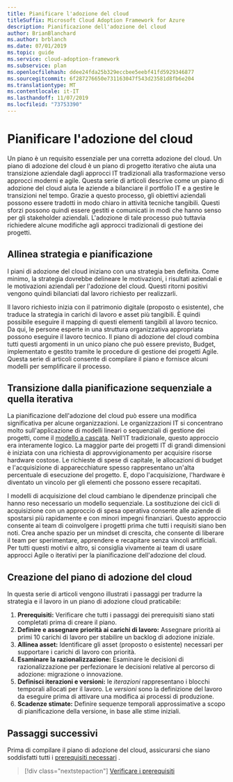 ```yaml
---
title: Pianificare l'adozione del cloud
titleSuffix: Microsoft Cloud Adoption Framework for Azure
description: Pianificazione dell'adozione del cloud
author: BrianBlanchard
ms.author: brblanch
ms.date: 07/01/2019
ms.topic: guide
ms.service: cloud-adoption-framework
ms.subservice: plan
ms.openlocfilehash: ddee24fda25b329eccbee5eebf41fd5929346877
ms.sourcegitcommit: 6f287276650e731163047f543d23581d8fb6e204
ms.translationtype: MT
ms.contentlocale: it-IT
ms.lasthandoff: 11/07/2019
ms.locfileid: "73753390"
---
```

# <a name="plan-for-cloud-adoption"></a>Pianificare l'adozione del cloud

Un piano è un requisito essenziale per una corretta adozione del cloud. Un piano di adozione del cloud è un piano di progetto iterativo che aiuta una transizione aziendale dagli approcci IT tradizionali alla trasformazione verso approcci moderni e agile. Questa serie di articoli descrive come un piano di adozione del cloud aiuta le aziende a bilanciare il portfolio IT e a gestire le transizioni nel tempo. Grazie a questo processo, gli obiettivi aziendali possono essere tradotti in modo chiaro in attività tecniche tangibili. Questi sforzi possono quindi essere gestiti e comunicati in modi che hanno senso per gli stakeholder aziendali. L'adozione di tale processo può tuttavia richiedere alcune modifiche agli approcci tradizionali di gestione dei progetti.

## <a name="align-strategy-and-planning"></a>Allinea strategia e pianificazione

I piani di adozione del cloud iniziano con una strategia ben definita. Come minimo, la strategia dovrebbe delineare le motivazioni, i risultati aziendali e le motivazioni aziendali per l'adozione del cloud. Questi ritorni positivi vengono quindi bilanciati dal lavoro richiesto per realizzarli.

Il lavoro richiesto inizia con il patrimonio digitale (proposto o esistente), che traduce la strategia in carichi di lavoro e asset più tangibili. È quindi possibile eseguire il mapping di questi elementi tangibili al lavoro tecnico. Da qui, le persone esperte in una struttura organizzativa appropriata possono eseguire il lavoro tecnico. Il piano di adozione del cloud combina tutti questi argomenti in un unico piano che può essere previsto, Budget, implementato e gestito tramite le procedure di gestione dei progetti Agile. Questa serie di articoli consente di compilare il piano e fornisce alcuni modelli per semplificare il processo.

## <a name="transition-from-sequential-to-iterative-planning"></a>Transizione dalla pianificazione sequenziale a quella iterativa

La pianificazione dell'adozione del cloud può essere una modifica significativa per alcune organizzazioni. Le organizzazioni IT si concentrano molto sull'applicazione di modelli lineari o sequenziali di gestione dei progetti, come il [modello a cascata](https://wikipedia.org/wiki/Waterfall_model). Nell'IT tradizionale, questo approccio era interamente logico. La maggior parte dei progetti IT di grandi dimensioni è iniziata con una richiesta di approvvigionamento per acquisire risorse hardware costose. Le richieste di spese di capitale, le allocazioni di budget e l'acquisizione di apparecchiature spesso rappresentano un'alta percentuale di esecuzione del progetto. E, dopo l'acquisizione, l'hardware è diventato un vincolo per gli elementi che possono essere recapitati.

I modelli di acquisizione del cloud cambiano le dipendenze principali che hanno reso necessario un modello sequenziale. La sostituzione dei cicli di acquisizione con un approccio di spesa operativa consente alle aziende di spostarsi più rapidamente e con minori impegni finanziari. Questo approccio consente ai team di coinvolgere i progetti prima che tutti i requisiti siano ben noti. Crea anche spazio per un mindset di crescita, che consente di liberare il team per sperimentare, apprendere e recapitare senza vincoli artificiali. Per tutti questi motivi e altro, si consiglia vivamente ai team di usare approcci Agile o iterativi per la pianificazione dell'adozione del cloud.

## <a name="build-your-cloud-adoption-plan"></a>Creazione del piano di adozione del cloud

In questa serie di articoli vengono illustrati i passaggi per tradurre la strategia e il lavoro in un piano di adozione cloud praticabile:

1. **Prerequisiti:** Verificare che tutti i passaggi dei prerequisiti siano stati completati prima di creare il piano.
2. **Definire e assegnare priorità ai carichi di lavoro:** Assegnare priorità ai primi 10 carichi di lavoro per stabilire un backlog di adozione iniziale.
3. **Allinea asset:** Identificare gli asset (proposto o esistente) necessari per supportare i carichi di lavoro con priorità.
4. **Esaminare la razionalizzazione:** Esaminare le decisioni di razionalizzazione per perfezionare le decisioni relative al percorso di adozione: migrazione o innovazione.
5. **Definisci iterazioni e versioni:** le *iterazioni* rappresentano i blocchi temporali allocati per il lavoro. Le *versioni* sono la definizione del lavoro da eseguire prima di attivare una modifica ai processi di produzione.
6. **Scadenze stimate:** Definire sequenze temporali approssimative a scopo di pianificazione della versione, in base alle stime iniziali.

## <a name="next-steps"></a>Passaggi successivi

Prima di compilare il piano di adozione del cloud, assicurarsi che siano soddisfatti tutti i [prerequisiti necessari](./prerequisites.md) .

> [!div class="nextstepaction"]
> [Verificare i prerequisiti](./prerequisites.md)
